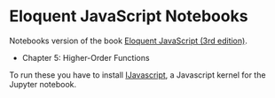 # Eloquent JavaScript Notebooks
Notebooks version of the book [Eloquent JavaScript (3rd edition)](https://eloquentjavascript.net/).

- Chapter 5: Higher-Order Functions

To run these you have to install [IJavascript](https://github.com/n-riesco/ijavascript), a Javascript kernel for the Jupyter notebook. 
